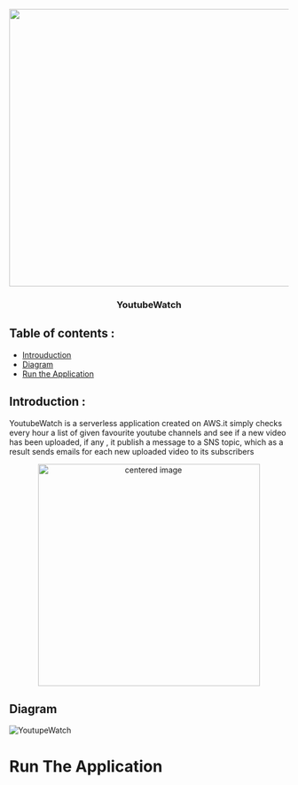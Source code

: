 <p align="center">

  <img src="https://hypemagazine.co.za/wp-content/uploads/2022/11/106796532-YouTube-Thumbnail-1-jpg.jpeg" width="1000" height="500">

  </a>
</p>

<h3 align="center">YoutubeWatch</h3>

## Table of contents :
- [Introuduction](#introduction-)
- [Diagram](#diagram)
- [Run the Application](#run-the-application)

## Introduction :
YoutubeWatch is a serverless application created on AWS.it simply checks every hour a list of given favourite youtube channels and see if a new video has been uploaded, if any , it publish a message to a SNS topic, which as a result sends emails for each new uploaded video to its subscribers
<p align="center">
<img  src="https://user-images.githubusercontent.com/69608603/224564330-b8d91840-f17f-4da9-88fb-e41a149c95b9.png" alt="centered image" height="400">
</p>

## Diagram
 
 ![YoutupeWatch](https://user-images.githubusercontent.com/69608603/224564562-e6b72d23-3208-4127-a832-7adda9f1b238.png)


# Run The Application
